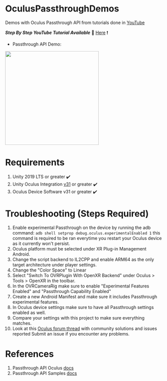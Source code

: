 # OculusPassthroughDemos
Demos with Oculus Passthrough API from tutorials done in [YouTube](https://www.youtube.com/dilmerv)

***Step By Step YouTube Tutorial Available*** :rocket: [Here](https://www.youtube.com/watch?v=SJANudr3Wu0) :exclamation:

- Passthrough API Demo:
<img src="https://github.com/dilmerv/OculusPassthroughDemos/blob/master/docs/images/OculusPassthroughAPI_1.gif" width="300">

# Requirements
1. Unity 2019 LTS or greater :heavy_check_mark:
2. Unity Oculus Integration [v31](https://developer.oculus.com/downloads/package/unity-integration-archive/) or greater :heavy_check_mark:
3. Oculus Device Software v31 or greater :heavy_check_mark:

# Troubleshooting (Steps Required)

1. Enable experimental Passthrough on the device by running the adb command:
   ```adb shell setprop debug.oculus.experimentalEnabled 1``` this command is required to be ran everytime you restart your Oculus device as it currently won't persist.
2. Oculus platform must be selected under XR Plug-in Management Android.
3. Change the script backend to IL2CPP and enable ARM64 as the only target architecture under player settings.
4. Change the "Color Space" to Linear 
5. Select "Switch To OVRPlugin With OpenXR Backend" under Oculus > Tools > OpenXR in the toolbar.
6. In the OVRCameraRig make sure to enable "Experimental Features Enabled" and "Passthrough Capability Enabled" 
7. Create a new Android Manifest and make sure it includes Passthrough experimental features.
8. In Oculus device settings make sure to have all Passthrough settings enabled as well.
9. Compare your settings with this project to make sure everything matches.
10. Look at this [Oculus forum thread](https://forums.oculusvr.com/t5/Oculus-Quest-Development/Oculus-Integration-31-0-Passthrough-API-does-not-work/m-p/880623/) with community solutions and issues reported
Submit an issue if you encounter any problems.

# References

1. Passthrough API Oculus [docs](https://developer.oculus.com/experimental/passthrough-api/)
2. Passthrough API Samples [docs](https://developer.oculus.com/experimental/passthrough-samples/)
